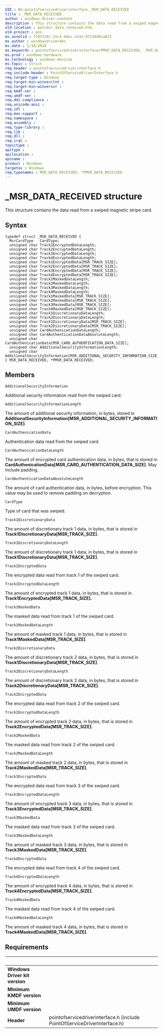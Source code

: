 ```yaml
---
UID : NS:pointofservicedriverinterface._MSR_DATA_RECEIVED
title : _MSR_DATA_RECEIVED
author : windows-driver-content
description : This structure contains the data read from a swiped magnetic stripe card.
old-location : pos\msr_data_received.htm
old-project : pos
ms.assetid : f103724c-25c4-4dec-a7a3-9713440ca833
ms.author : windowsdriverdev
ms.date : 1/18/2018
ms.keywords : pointofservicedriverinterface/PMSR_DATA_RECEIVED, _MSR_DATA_RECEIVED, PMSR_DATA_RECEIVED, pointofservicedriverinterface/MSR_DATA_RECEIVED, pos.msr_data_received, MSR_DATA_RECEIVED, MSR_DATA_RECEIVED structure, *PMSR_DATA_RECEIVED, PMSR_DATA_RECEIVED structure pointer
ms.prod : windows-hardware
ms.technology : windows-devices
ms.topic : struct
req.header : pointofservicedriverinterface.h
req.include-header : PointOfServiceDriverInterface.h
req.target-type : Windows
req.target-min-winverclnt : 
req.target-min-winversvr : 
req.kmdf-ver : 
req.umdf-ver : 
req.ddi-compliance : 
req.unicode-ansi : 
req.idl : 
req.max-support : 
req.namespace : 
req.assembly : 
req.type-library : 
req.lib : 
req.dll : 
req.irql : 
topictype : 
apitype : 
apilocation : 
apiname : 
product : Windows
targetos : Windows
req.typenames : MSR_DATA_RECEIVED, *PMSR_DATA_RECEIVED
---
```


# _MSR_DATA_RECEIVED structure
This structure contains the data read from a swiped magnetic stripe card.

## Syntax
````
typedef struct _MSR_DATA_RECEIVED {
  MsrCardType   CardType;
  unsigned char Track1EncryptedDataLength;
  unsigned char Track2EncryptedDataLength;
  unsigned char Track3EncryptedDataLength;
  unsigned char Track4EncryptedDataLength;
  unsigned char Track1EncryptedData[MSR_TRACK_SIZE];
  unsigned char Track2EncryptedData[MSR_TRACK_SIZE];
  unsigned char Track3EncryptedData[MSR_TRACK_SIZE];
  unsigned char Track4EncryptedData[MSR_TRACK_SIZE];
  unsigned char Track1MaskedDataLength;
  unsigned char Track2MaskedDataLength;
  unsigned char Track3MaskedDataLength;
  unsigned char Track4MaskedDataLength;
  unsigned char Track1MaskedData[MSR_TRACK_SIZE];
  unsigned char Track2MaskedData[MSR_TRACK_SIZE];
  unsigned char Track3MaskedData[MSR_TRACK_SIZE];
  unsigned char Track4MaskedData[MSR_TRACK_SIZE];
  unsigned char Track1DiscretionaryDataLength;
  unsigned char Track2DiscretionaryDataLength;
  unsigned char Track1DiscretionaryData[MSR_TRACK_SIZE];
  unsigned char Track2DiscretionaryData[MSR_TRACK_SIZE];
  unsigned char CardAuthenicationDataLength;
  unsigned char CardAuthenticationDataAbsoluteLength;
  unsigned char CardAuthenicationData[MSR_CARD_AUTHENTICATION_DATA_SIZE];
  unsigned char AdditionalSecurityInformationLength;
  unsigned char AdditionalSecurityInformation[MSR_ADDITIONAL_SECURITY_INFORMATION_SIZE];
} MSR_DATA_RECEIVED, *PMSR_DATA_RECEIVED;
````

## Members


`AdditionalSecurityInformation`

Additional security information read from the swiped card.

`AdditionalSecurityInformationLength`

The amount of additional security information, in bytes, stored in <b>AdditionalSecurityInformation[MSR_ADDITIONAL_SECURITY_INFORMATION_SIZE]</b>.

`CardAuthenicationData`

Authentication data read from the swiped card.

`CardAuthenicationDataLength`

The amount of encrypted card authentication data, in bytes, that is stored in <b>CardAuthenicationData[MSR_CARD_AUTHENTICATION_DATA_SIZE]</b>. May include padding.

`CardAuthenticationDataAbsoluteLength`

The amount of card authentication data, in bytes, before encryption. This value may be used to remove padding on decryption.

`CardType`

Type of card that was swiped.

`Track1DiscretionaryData`

The amount of discretionary  track 1 data, in bytes, that is stored in <b>Track1DiscretionaryData[MSR_TRACK_SIZE]</b>.

`Track1DiscretionaryDataLength`

The amount of discretionary track 1 data, in bytes, that is stored in <b>Track1DiscretionaryData[MSR_TRACK_SIZE]</b>.

`Track1EncryptedData`

The encrypted data read from track 1 of the swiped card.

`Track1EncryptedDataLength`

The amount of encrypted track 1 data, in bytes, that is stored in <b>Track1EncryptedData[MSR_TRACK_SIZE].</b>

`Track1MaskedData`

The masked data read from track 1 of the swiped card.

`Track1MaskedDataLength`

The amount of masked track 1 data, in bytes, that is stored in <b>Track1MaskedData[MSR_TRACK_SIZE]</b>.

`Track2DiscretionaryData`

The amount of discretionary track 2 data, in bytes, that is stored in <b>Track1DiscretionaryData[MSR_TRACK_SIZE]</b>.

`Track2DiscretionaryDataLength`

The amount of discretionary track 2 data, in bytes, that is stored in <b>Track2DiscretionaryData[MSR_TRACK_SIZE]</b>.

`Track2EncryptedData`

The encrypted data read from track 2 of the swiped card.

`Track2EncryptedDataLength`

The amount of encrypted track 2 data, in bytes, that is stored in <b>Track2EncryptedData[MSR_TRACK_SIZE].</b>

`Track2MaskedData`

The masked data read from track 2 of the swiped card.

`Track2MaskedDataLength`

The amount of masked track 2 data, in bytes, that is stored in <b>Track2MaskedData[MSR_TRACK_SIZE]</b>.

`Track3EncryptedData`

The encrypted data read from track 3 of the swiped card.

`Track3EncryptedDataLength`

The amount of encrypted track 3 data, in bytes, that is stored in <b>Track3EncryptedData[MSR_TRACK_SIZE].</b>

`Track3MaskedData`

The masked data read from track 3 of the swiped card.

`Track3MaskedDataLength`

The amount of masked track 3 data, in bytes, that is stored in <b>Track3MaskedData[MSR_TRACK_SIZE]</b>.

`Track4EncryptedData`

The encrypted data read from track 4 of the swiped card.

`Track4EncryptedDataLength`

The amount of encrypted track 4 data, in bytes, that is stored in <b>Track4EncryptedData[MSR_TRACK_SIZE].</b>

`Track4MaskedData`

The masked data read from track 4 of the swiped card.

`Track4MaskedDataLength`

The amount of masked track 4 data, in bytes, that is stored in <b>Track4MaskedData[MSR_TRACK_SIZE]</b>.


## Requirements
| &nbsp; | &nbsp; |
| ---- |:---- |
| **Windows Driver kit version** |  |
| **Minimum KMDF version** |  |
| **Minimum UMDF version** |  |
| **Header** | pointofservicedriverinterface.h (include PointOfServiceDriverInterface.h) |
